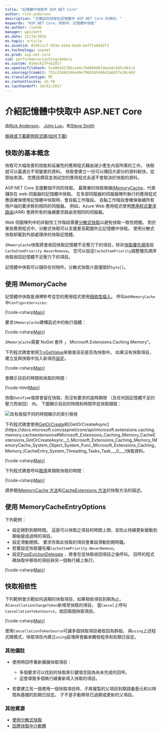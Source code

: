 ```yaml
---
title: "記憶體中快取中 ASP.NET Core"
author: rick-anderson
description: "示範如何快取在記憶體中 ASP.NET Core 的資料。"
keywords: "ASP.NET Core，快取中，記憶體中效能"
ms.author: riande
manager: wpickett
ms.date: 12/14/2016
ms.topic: article
ms.assetid: 819511cf-d33e-410a-b5a9-bef7fa64d2f3
ms.technology: aspnet
ms.prod: asp.net-core
uid: performance/caching/memory
ms.custom: H1Hack27Feb2017
ms.openlocfilehash: 5ce865427b6ca44c76888908fdeea9cd45c881c4
ms.sourcegitcommit: 732cd2684246e49e796836596643a8d37e20c46d
ms.translationtype: MT
ms.contentlocale: zh-TW
ms.lasthandoff: 10/01/2017
---
```

# <a name="introduction-to-in-memory-caching-in-aspnet-core"></a>介紹記憶體中快取中 ASP.NET Core

由[Rick Anderson](https://twitter.com/RickAndMSFT)， [John Luo](https://github.com/JunTaoLuo)，和[Steve Smith](https://ardalis.com/)

[檢視或下載範例程式碼](https://github.com/aspnet/Docs/tree/master/aspnetcore/performance/caching/memory/sample)([如何下載](xref:tutorials/index#how-to-download-a-sample))

## <a name="caching-basics"></a>快取的基本概念

快取可大幅改善的效能和延展性的應用程式藉由減少產生內容所需的工作。 快取就可以最適合不常變更的資料。 快取會建立一份可以傳回大部分的資料較快，從原始來源。 您應該撰寫並測試您的應用程式永遠不會取決於快取的資料。

ASP.NET Core 支援數個不同的快取。 最簡單的快取根據[IMemoryCache](https://docs.microsoft.com/aspnet/core/api/microsoft.extensions.caching.memory.imemorycache)，代表儲存在 web 伺服器的記憶體中快取。 在多部伺服器的伺服器陣列執行的應用程式應該確保使用記憶體中快取時，會自黏工作階段。 自黏工作階段會確保後續所有用戶端的要求移到相同的伺服器。 例如，Azure Web 應用程式使用[應用程式要求路由](https://www.iis.net/learn/extensions/planning-for-arr)(ARR) 會將所有的後續要求路由至相同的伺服器。

Web 伺服陣列中的非黏性工作階段需要[分散式快取](distributed.md)以避免快取一致性問題。 對於某些應用程式中，分散式快取可以支援更高範圍外比記憶體中快取。 使用分散式快取卸載到外部處理序的快取記憶體。 

`IMemoryCache`快取將會收回快取記憶體不足壓力下的項目，除非[快取優先順序](https://docs.microsoft.com/aspnet/core/api/microsoft.extensions.caching.memory.cacheitempriority)設`CacheItemPriority.NeverRemove`。 您可以設定`CacheItemPriority`調整優先順序快取收回記憶體不足壓力下的項目。

記憶體中快取可以儲存任何物件。分散式快取介面僅限於`byte[]`。

## <a name="using-imemorycache"></a>使用 IMemoryCache

記憶體中快取是*服務*參考從您的應用程式使用[相依性插入](../../fundamentals/dependency-injection.md)。 呼叫`AddMemoryCache`中`ConfigureServices`:

[!code-csharp[Main](memory/sample/WebCache/Startup.cs?highlight=8)] 

要求`IMemoryCache`建構函式中的執行個體：

[!code-csharp[Main](memory/sample/WebCache/Controllers/HomeController.cs?name=snippet_ctor&highlight=3,5-)] 

`IMemoryCache`需要 NuGet 套件 」 Microsoft.Extensions.Caching.Memory"。

下列程式碼會使用[TryGetValue](https://docs.microsoft.com/aspnet/core/api/microsoft.extensions.caching.memory.imemorycache#Microsoft_Extensions_Caching_Memory_IMemoryCache_TryGetValue_System_Object_System_Object__)來檢查目前是否為快取中。 如果沒有快取項目，建立並與快取中加入新項目[設定](https://docs.microsoft.com/aspnet/core/api/microsoft.extensions.caching.memory.cacheextensions#Microsoft_Extensions_Caching_Memory_CacheExtensions_Set__1_Microsoft_Extensions_Caching_Memory_IMemoryCache_System_Object___0_)。

[!code-csharp[Main](memory/sample/WebCache/Controllers/HomeController.cs?name=snippet1)]

會顯示目前的時間和快取的時間：

[!code-html[Main](memory/sample/WebCache/Views/Home/Cache.cshtml)]

快取`DateTime`值將會留在快取，而沒有要求的逾時期限 （及任何因記憶體不足的壓力而收回） 內。 下圖顯示目前的時間和時間早從快取擷取：

![具有兩個不同的時間顯示的索引檢視](memory/_static/time.png)

下列程式碼會使用[GetOrCreate](https://docs.microsoft.com/aspnet/core/api/microsoft.extensions.caching.memory.cacheextensions#Microsoft_Extensions_Caching_Memory_CacheExtensions_GetOrCreate__1_Microsoft_Extensions_Caching_Memory_IMemoryCache_System_Object_System_Func_Microsoft_Extensions_Caching_Memory_ICacheEntry___0__)和[GetOrCreateAsync](https://docs.microsoft.com/aspnet/core/api/microsoft.extensions.caching.memory.cacheextensions#Microsoft_Extensions_Caching_Memory_CacheExtensions_GetOrCreateAsync__1_Microsoft_Extensions_Caching_Memory_IMemoryCache_System_Object_System_Func_Microsoft_Extensions_Caching_Memory_ICacheEntry_System_Threading_Tasks_Task___0___)快取資料。 

[!code-csharp[Main](memory/sample/WebCache/Controllers/HomeController.cs?name=snippet2&highlight=3-7,14-19)]

下列程式碼會呼叫[取得](https://docs.microsoft.com/aspnet/core/api/microsoft.extensions.caching.memory.cacheextensions#Microsoft_Extensions_Caching_Memory_CacheExtensions_Get__1_Microsoft_Extensions_Caching_Memory_IMemoryCache_System_Object_)來擷取快取的時間：

[!code-csharp[Main](memory/sample/WebCache/Controllers/HomeController.cs?name=snippet_gct)]

請參閱[IMemoryCache 方法](https://docs.microsoft.com/aspnet/core/api/microsoft.extensions.caching.memory.imemorycache)和[CacheExtensions 方法](https://docs.microsoft.com/aspnet/core/api/microsoft.extensions.caching.memory.cacheextensions)的快取方法的描述。

## <a name="using-memorycacheentryoptions"></a>使用 MemoryCacheEntryOptions

下列範例：

- 設定絕對到期時間。 這是可以快取之項目的時間上限，並防止持續更新變動到期後變成過時的項目。
- 設定滑動期限。 要求存取此快取的項目會重設滑動到期時鐘。
- 若要設定快取優先權`CacheItemPriority.NeverRemove`。 
- 設定[PostEvictionDelegate](https://docs.microsoft.com/aspnet/core/api/microsoft.extensions.caching.memory.postevictiondelegate) ，將會在從快取收回項目之後呼叫。 回呼的程式碼快取中移除的項目與另一個執行緒上執行。

[!code-csharp[Main](memory/sample/WebCache/Controllers/HomeController.cs?name=snippet_et&highlight=14-20)]

## <a name="cache-dependencies"></a>快取相依性

下列範例會示範如何過期的快取項目，如果相依項目到期為止。 A`CancellationChangeToken`新增至快取的項目。 當`Cancel`上呼叫`CancellationTokenSource`，收回兩個快取項目。 

[!code-csharp[Main](memory/sample/WebCache/Controllers/HomeController.cs?name=snippet_ed)]

使用`CancellationTokenSource`可讓多個快取項目被收回為群組。 與`using`上述程式碼模式，快取項目內建立`using`區塊將會繼承觸發程序和到期日設定。

### <a name="additional-notes"></a>其他備註

- 使用時回呼重新擴展快取項目：

  - 多個要求可以找到的快取索引鍵值空因為尚未完成的回呼。 
  - 這會導致多個執行緒重新填入快取的項目。

- 若要建立另一個使用一個快取項目時，子將複製的父項目到期語彙基元和以時間為基礎的到期日設定。 子不是手動移除已過期或更新的父項目。

### <a name="other-resources"></a>其他資源

* [使用分散式快取](distributed.md)
* [回應快取中介軟體](middleware.md)

